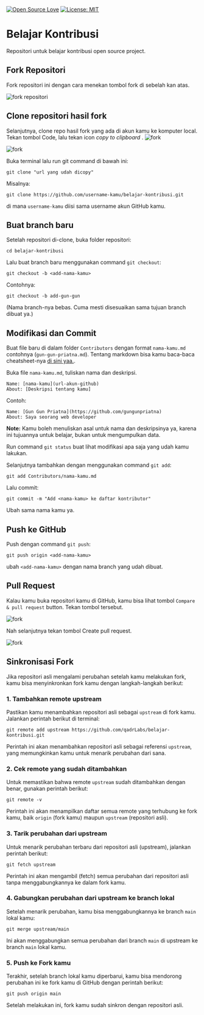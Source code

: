 [![Open Source Love](https://badges.frapsoft.com/os/v1/open-source.svg?v=103)](https://github.com/ellerbrock/open-source-badges/)
[![License: MIT](https://img.shields.io/badge/License-MIT-green.svg)](https://opensource.org/licenses/MIT)

# Belajar Kontribusi
Repositori untuk belajar kontribusi open source project.

## Fork Repositori
Fork repositori ini dengan cara menekan tombol fork di sebelah kan atas. 

![fork repositori](screenshot/image-1.png)

## Clone repositori hasil fork
Selanjutnya, clone repo hasil fork yang ada di akun kamu ke komputer local. Tekan tombol Code, lalu tekan icon *copy to clipboard* .
![fork](screenshot/image-2.png)

![fork](screenshot/image-3.png)


Buka terminal lalu run git command di bawah ini:
```
git clone "url yang udah dicopy"
```



Misalnya:
```
git clone https://github.com/username-kamu/belajar-kontribusi.git
```
di mana `username-kamu` diisi sama username akun GitHub kamu.

## Buat branch baru
Setelah repositori di-clone, buka folder repositori:

```
cd belajar-kontribusi
```
Lalu buat branch baru menggunakan command `git checkout`:
```
git checkout -b <add-nama-kamu>
```

Contohnya:
```
git checkout -b add-gun-gun
```
(Nama branch-nya bebas. Cuma mesti disesuaikan sama tujuan branch dibuat ya.)

## Modifikasi dan Commit
Buat file baru di dalam folder `Contributors` dengan format `nama-kamu.md` contohnya (`gun-gun-priatna.md`). Tentang markdown bisa kamu baca-baca cheatsheet-nya [di sini yaa.](https://github.com/adam-p/markdown-here/wiki/Markdown-Cheatsheet).

Buka file `nama-kamu.md`, tuliskan nama dan deskripsi.

```
Name: [nama-kamu](url-akun-github) 
About: [Deskripsi tentang kamu]
```

Contoh:
```
Name: [Gun Gun Priatna](https://github.com/gungunpriatna) 
About: Saya seorang web developer
```

**Note:** Kamu boleh menuliskan asal untuk nama dan deskripsinya ya, karena ini tujuannya untuk belajar, bukan untuk mengumpulkan data.

Run command `git status` buat lihat modifikasi apa saja yang udah kamu lakukan. 

Selanjutnya tambahkan dengan menggunakan command `git add`:

```
git add Contributors/nama-kamu.md
```

Lalu commit:

```
git commit -m "Add <nama-kamu> ke daftar kontributor"
```

Ubah <nama-kamu> sama nama kamu ya.

## Push ke GitHub
Push dengan command `git push`:
```
git push origin <add-nama-kamu>
```
ubah `<add-nama-kamu>` dengan nama branch yang udah dibuat.

## Pull Request
Kalau kamu buka repositori kamu di GitHub, kamu bisa lihat tombol `Compare & pull request` button.  Tekan tombol tersebut.

![fork](screenshot/image-4.png)

Nah selanjutnya tekan tombol Create pull request.

![fork](screenshot/image-5.png)


## Sinkronisasi Fork

Jika repositori asli mengalami perubahan setelah kamu melakukan fork, kamu bisa menyinkronkan fork kamu dengan langkah-langkah berikut:

### 1. Tambahkan remote upstream
Pastikan kamu menambahkan repositori asli sebagai `upstream` di fork kamu. Jalankan perintah berikut di terminal:

```
git remote add upstream https://github.com/qadrLabs/belajar-kontribusi.git
```

Perintah ini akan menambahkan repositori asli sebagai referensi `upstream`, yang memungkinkan kamu untuk menarik perubahan dari sana.

### 2. Cek remote yang sudah ditambahkan
Untuk memastikan bahwa remote `upstream` sudah ditambahkan dengan benar, gunakan perintah berikut:

```
git remote -v
```

Perintah ini akan menampilkan daftar semua remote yang terhubung ke fork kamu, baik `origin` (fork kamu) maupun `upstream` (repositori asli).

### 3. Tarik perubahan dari upstream
Untuk menarik perubahan terbaru dari repositori asli (upstream), jalankan perintah berikut:

```
git fetch upstream
```

Perintah ini akan mengambil (fetch) semua perubahan dari repositori asli tanpa menggabungkannya ke dalam fork kamu.

### 4. Gabungkan perubahan dari upstream ke branch lokal
Setelah menarik perubahan, kamu bisa menggabungkannya ke branch `main` lokal kamu:

```
git merge upstream/main
```

Ini akan menggabungkan semua perubahan dari branch `main` di upstream ke branch `main` lokal kamu.

### 5. Push ke Fork kamu
Terakhir, setelah branch lokal kamu diperbarui, kamu bisa mendorong perubahan ini ke fork kamu di GitHub dengan perintah berikut:

```
git push origin main
```

Setelah melakukan ini, fork kamu sudah sinkron dengan repositori asli.
